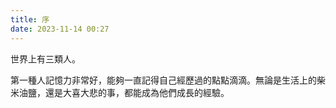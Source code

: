 ```yaml
---
title: 序
date: 2023-11-14 00:27
---
```

世界上有三類人。

第一種人記憶力非常好，能夠一直記得自己經歷過的點點滴滴。無論是生活上的柴米油鹽，還是大喜大悲的事，都能成為他們成長的經驗。